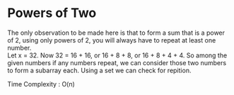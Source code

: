 # Powers of Two

The only observation to be made here is that to form a sum that is a power of 2, using only powers of 2, you will always have to repeat at least one number.   
Let x = 32. Now 32 = 16 + 16, or 16 + 8 + 8, or 16 + 8 + 4 + 4. So among the given numbers if any numbers repeat, we can consider
those two numbers to form a subarray each. Using a set we can check for repition. 

Time Complexity : O(n)